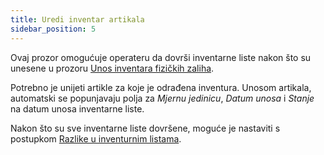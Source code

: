 ```yaml
---
title: Uredi inventar artikala
sidebar_position: 5
---
```


Ovaj prozor omogućuje operateru da dovrši inventarne liste nakon što su unesene u prozoru [Unos inventara fizičkih zaliha](/docs/logistics/physical-inventory/inventory-management/insert-physical-inventory). 

Potrebno je unijeti artikle za koje je odrađena inventura. Unosom artikala, automatski se popunjavaju polja za *Mjernu jedinicu*, *Datum unosa* i *Stanje* na datum unosa inventarne liste.

Nakon što su sve inventarne liste dovršene, moguće je nastaviti s postupkom  [Razlike u inventurnim listama](/docs/logistics/physical-inventory/stock-difference).
